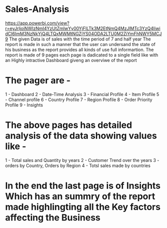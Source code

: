 # Sales-Analysis
https://app.powerbi.com/view?r=eyJrIjoiNWIzNmI4YzUtZmIwYy00YjFlLTk3M2EtNmQ4MzJlMTc3YzQ4IiwidCI6ImM3NzNkYjQ4LTQxMWMtNGZjYS04ODA2LTU0M2ZiYmFhNWY5MCJ9
The given Data is of sales with the time period of 7 and half year 
The report is made in such a manner that the user can undersand the state of his business as the report provides all kinds of use full informartion.
The report is made of 9 pages each page is dadicated to a single field like with an Highly intractive Dashboard giveng an overviwe of the report
# The pager are -
1 - Dashboard
2 - Date-Time Analysis
3 - Financial Profile
4 - Item Profile 
5 - Channel profile
6 - Country Profile 
7 - Region Profile
8 - Order Priority Profile 
9 - Insights

# The above pages has detailed analysis of the data showing values like -

1 - Total sales and Quantity by years
2 - Customer Trend over the years 
3 - orders by Country, Orders by Region
4 - Totsl sales made by countries  

#  In the end the last page is of Insights Which has an summry of the report made highlingting all the Key factors affecting the Business
